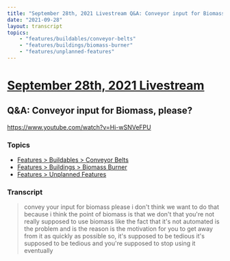 ```yaml
---
title: "September 28th, 2021 Livestream Q&A: Conveyor input for Biomass, please?"
date: "2021-09-28"
layout: transcript
topics:
    - "features/buildables/conveyor-belts"
    - "features/buildings/biomass-burner"
    - "features/unplanned-features"
---
```

# [September 28th, 2021 Livestream](../2021-09-28.md)
## Q&A: Conveyor input for Biomass, please?
https://www.youtube.com/watch?v=Hi-wSNVeFPU

### Topics
* [Features > Buildables > Conveyor Belts](../topics/features/buildables/conveyor-belts.md)
* [Features > Buildings > Biomass Burner](../topics/features/buildings/biomass-burner.md)
* [Features > Unplanned Features](../topics/features/unplanned-features.md)

### Transcript

> convey your input for biomass please i don't think we want to do that because i think the point of biomass is that we don't that you're not really supposed to use biomass like the fact that it's not automated is the problem and is the reason is the motivation for you to get away from it as quickly as possible so, it's supposed to be tedious it's supposed to be tedious and you're supposed to stop using it eventually
